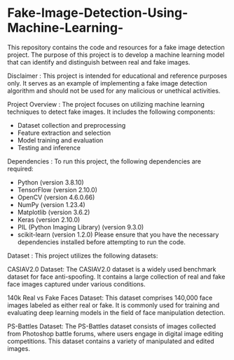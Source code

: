 # Fake-Image-Detection-Using-Machine-Learning-
This repository contains the code and resources for a fake image detection project. The purpose of this project is to develop a machine learning model that can identify and distinguish between real and fake images.

Disclaimer : 
This project is intended for educational and reference purposes only. It serves as an example of implementing a fake image detection algorithm and should not be used for any malicious or unethical activities.

Project Overview : 
The project focuses on utilizing machine learning techniques to detect fake images. It includes the following components:

- Dataset collection and preprocessing
- Feature extraction and selection
- Model training and evaluation
- Testing and inference

Dependencies :
To run this project, the following dependencies are required:

- Python (version 3.8.10)
- TensorFlow (version 2.10.0)
- OpenCV (version 4.6.0.66)
- NumPy (version 1.23.4)
- Matplotlib (version 3.6.2)
- Keras (version 2.10.0)
- PIL (Python Imaging Library) (version 9.3.0)
- scikit-learn (version 1.2.0)
Please ensure that you have the necessary dependencies installed before attempting to run the code.

Dataset :
This project utilizes the following datasets:

CASIAV2.0 Dataset: The CASIAV2.0 dataset is a widely used benchmark dataset for face anti-spoofing. It contains a large collection of real and fake face images captured under various conditions.

140k Real vs Fake Faces Dataset: This dataset comprises 140,000 face images labeled as either real or fake. It is commonly used for training and evaluating deep learning models in the field of face manipulation detection.

PS-Battles Dataset: The PS-Battles dataset consists of images collected from Photoshop battle forums, where users engage in digital image editing competitions. This dataset contains a variety of manipulated and edited images.
